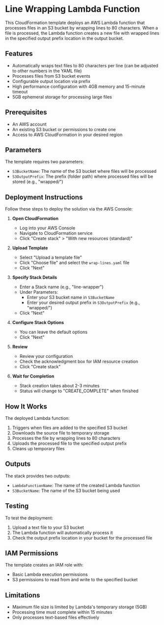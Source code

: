 # Line Wrapping Lambda Function

This CloudFormation template deploys an AWS Lambda function that processes files in an S3 bucket by wrapping lines to 80 characters. When a file is processed, the Lambda function creates a new file with wrapped lines in the specified output prefix location in the output bucket.

## Features

- Automatically wraps text files to 80 characters per line (can be adjusted to other numbers in the YAML file)
- Processes files from S3 bucket events
- Configurable output location via prefix
- High performance configuration with 4GB memory and 15-minute timeout
- 5GB ephemeral storage for processing large files

## Prerequisites

- An AWS account
- An existing S3 bucket or permissions to create one
- Access to AWS CloudFormation in your desired region

## Parameters

The template requires two parameters:

- `S3BucketName`: The name of the S3 bucket where files will be processed
- `S3OutputPrefix`: The prefix (folder path) where processed files will be stored (e.g., "wrapped/")

## Deployment Instructions

Follow these steps to deploy the solution via the AWS Console:

1. **Open CloudFormation**
   - Log into your AWS Console
   - Navigate to CloudFormation service
   - Click "Create stack" > "With new resources (standard)"

2. **Upload Template**
   - Select "Upload a template file"
   - Click "Choose file" and select the `wrap-lines.yaml` file
   - Click "Next"

3. **Specify Stack Details**
   - Enter a Stack name (e.g., "line-wrapper")
   - Under Parameters:
     - Enter your S3 bucket name in `S3BucketName`
     - Enter your desired output prefix in `S3OutputPrefix` (e.g., "wrapped/")
   - Click "Next"

4. **Configure Stack Options**
   - You can leave the default options
   - Click "Next"

5. **Review**
   - Review your configuration
   - Check the acknowledgment box for IAM resource creation
   - Click "Create stack"

6. **Wait for Completion**
   - Stack creation takes about 2-3 minutes
   - Status will change to "CREATE_COMPLETE" when finished

## How It Works

The deployed Lambda function:

1. Triggers when files are added to the specified S3 bucket
2. Downloads the source file to temporary storage
3. Processes the file by wrapping lines to 80 characters
4. Uploads the processed file to the specified output prefix
5. Cleans up temporary files

## Outputs

The stack provides two outputs:

- `LambdaFunctionName`: The name of the created Lambda function
- `S3BucketName`: The name of the S3 bucket being used

## Testing

To test the deployment:

1. Upload a text file to your S3 bucket
2. The Lambda function will automatically process it
3. Check the output prefix location in your bucket for the processed file

## IAM Permissions

The template creates an IAM role with:
- Basic Lambda execution permissions
- S3 permissions to read from and write to the specified bucket

## Limitations

- Maximum file size is limited by Lambda's temporary storage (5GB)
- Processing time must complete within 15 minutes
- Only processes text-based files effectively
